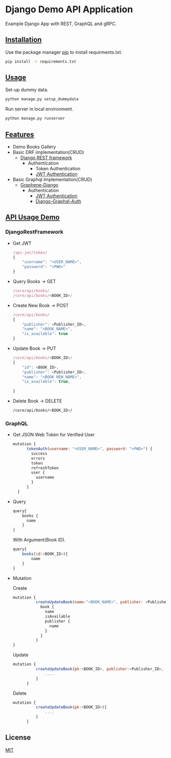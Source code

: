 # Django Demo API Application

Example Django App with REST, GraphQL and gRPC.

## <u>Installation</u>

Use the package manager [pip](https://pip.pypa.io/en/stable/) to install requirments.txt.

```bash
pip install -r requirements.txt
```

## <u>Usage</u>

Set-up dummy data.

```bash
python manage.py setup_dummydata
```

Run server in local environment.

```bash
python manage.py runserver
```

## <u>Features</u>

* Demo Books Gallery
* Basic DRF implementation(CRUD)
  * [Django REST framework](https://www.django-rest-framework.org/)
    * Authentication
      * Token Authentication
      * [JWT Authentication](https://django-rest-framework-simplejwt.readthedocs.io/en/latest/)
* Basic Graphql Implementation(CRUD)
  * [Graphene-Django](https://docs.graphene-python.org/projects/django/en/latest/)
    * Authentication
      * [JWT Authentication](https://django-graphql-jwt.domake.io/en/latest/)
      * [Django-Graphql-Auth](https://django-graphql-auth.readthedocs.io/en/latest/)

## <u>API Usage Demo</u>

### **DjangoRestFramework**

* Get JWT

  ```javascript
  /api-jwt/token/
  {
      "username": "<USER_NAME>",
      "password": "<PWD>"
  }
  ```

* Query Books -> GET

  ```javascript
  /core/api/books/
  /core/api/books/<BOOK_ID>/
  ```

* Create New Book -> POST

  ```javascript
  /core/api/books/
  {
      "publisher": <Publisher_ID>,
      "name": "<BOOK_NAME>",
      "is_available": true
  }
    ```

* Update Book -> PUT

  ```javascript
  /core/api/books/<BOOK_ID>/
  {
      "id": <BOOK_ID>,
      "publisher": <Publisher_ID>,
      "name": "<BOOK NEW_NAME>",
      "is_available": true,
      
  }
  ```

* Delete Book -> DELETE

  ```bash
  /core/api/books/<BOOK_ID>/
  ```

### **GraphQL**

* Get JSON Web Token for Verified User

  ```javascript
  mutation {
        tokenAuth(username: "<USER_NAME>", password: "<PWD>") {
          success
          errors
          token
          refreshToken
          user {
            username
          }
        }
    }
  ```

* Query

  ```javascript
  query{
      books {
        name
      }
  }
  ```

  With Argument(Book ID).

  ```javascript
  query{
      books(id:<BOOK_ID>){
          name
      }
  }
  ```

* Mutation

  Create

  ```javascript
  mutation {
            createUpdateBook(name:"<BOOK_NAME>", publisher: <Publisher_ID>, isAvailable:true, ....) {
              book {
                name
                isAvailable
                publisher {
                  name
                }
              }
            }
  }
  ```

  Update

  ```javascript
  mutation {
            createUpdateBook(pk:<BOOK_ID>, publisher:<Publisher_ID>, ....){
                ....
            }
        }
  ```

  Delete

  ```javascript
  mutation {
            createUpdateBook(pk:<BOOK_ID>){
                ....
            }
        }
  ```

## License

[MIT](https://choosealicense.com/licenses/mit/)